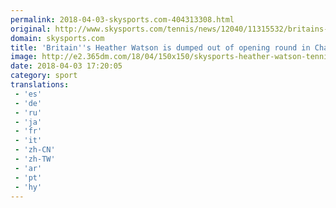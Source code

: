 ```yaml
---
permalink: 2018-04-03-skysports.com-404313308.html
original: http://www.skysports.com/tennis/news/12040/11315532/britains-heather-watson-is-dumped-out-of-opening-round-in-charleston
domain: skysports.com
title: 'Britain''s Heather Watson is dumped out of opening round in Charleston'
image: http://e2.365dm.com/18/04/150x150/skysports-heather-watson-tennis_4272493.jpg
date: 2018-04-03 17:20:05
category: sport
translations: 
 - 'es'
 - 'de'
 - 'ru'
 - 'ja'
 - 'fr'
 - 'it'
 - 'zh-CN'
 - 'zh-TW'
 - 'ar'
 - 'pt'
 - 'hy'
---
```


